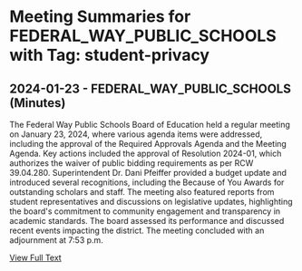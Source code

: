 # Meeting Summaries for FEDERAL_WAY_PUBLIC_SCHOOLS with Tag: student-privacy

## 2024-01-23 - FEDERAL_WAY_PUBLIC_SCHOOLS (Minutes)

The Federal Way Public Schools Board of Education held a regular meeting on January 23, 2024, where various agenda items were addressed, including the approval of the Required Approvals Agenda and the Meeting Agenda. Key actions included the approval of Resolution 2024-01, which authorizes the waiver of public bidding requirements as per RCW 39.04.280. Superintendent Dr. Dani Pfeiffer provided a budget update and introduced several recognitions, including the Because of You Awards for outstanding scholars and staff. The meeting also featured reports from student representatives and discussions on legislative updates, highlighting the board's commitment to community engagement and transparency in academic standards. The board assessed its performance and discussed recent events impacting the district. The meeting concluded with an adjournment at 7:53 p.m.

[View Full Text](https://raw.githubusercontent.com/VoronoiPerspectives/WashingtonStateSchoolBoardExplorer/refs/heads/main/data/countries/usa/states/wa/counties/king/school_boards/federal_way_public_schools/2024/2024-01-23-minutes.txt)

